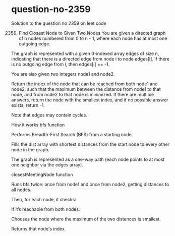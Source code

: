 # question-no-2359
Solution to the question no 2359 on leet code 

2359. Find Closest Node to Given Two Nodes
You are given a directed graph of n nodes numbered from 0 to n - 1, where each node has at most one outgoing edge.

The graph is represented with a given 0-indexed array edges of size n, indicating that there is a directed edge from node i to node edges[i]. If there is no outgoing edge from i, then edges[i] == -1.

You are also given two integers node1 and node2.

Return the index of the node that can be reached from both node1 and node2, such that the maximum between the distance from node1 to that node, and from node2 to that node is minimized. If there are multiple answers, return the node with the smallest index, and if no possible answer exists, return -1.

Note that edges may contain cycles.

How it works
bfs function

Performs Breadth-First Search (BFS) from a starting node.

Fills the dist array with shortest distances from the start node to every other node in the graph.

The graph is represented as a one-way path (each node points to at most one neighbor via the edges array).

closestMeetingNode function

Runs bfs twice: once from node1 and once from node2, getting distances to all nodes.

Then, for each node, it checks:

If it’s reachable from both nodes.

Chooses the node where the maximum of the two distances is smallest.

Returns that node's index.
